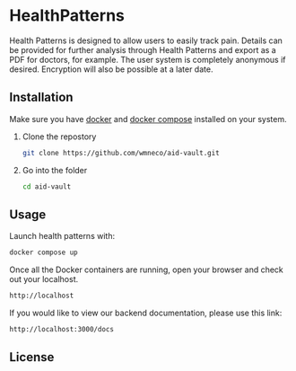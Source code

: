 # HealthPatterns

Health Patterns is designed to allow users to easily track pain. Details can be provided for further analysis through Health Patterns and export as a PDF for doctors, for example. The user system is completely anonymous if desired. Encryption will also be possible at a later date.

## Installation

Make sure you have [docker](https://docs.docker.com/engine/install/) and [docker compose](https://docs.docker.com/compose/install/) installed on your system.

1. Clone the repostory
    ```bash
    git clone https://github.com/wmneco/aid-vault.git
    ```
2. Go into the folder
    ```bash
    cd aid-vault
    ```

## Usage

Launch health patterns with:

```bash
docker compose up
```
Once all the Docker containers are running, open your browser and check out your localhost.

```bash
http://localhost
```

If you would like to view our backend documentation, please use this link:

```bash
http://localhost:3000/docs
```



## License
